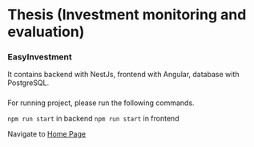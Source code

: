 # Thesis (Investment monitoring and evaluation)
### EasyInvestment
It contains backend with NestJs, frontend with Angular, database with PostgreSQL.
###
For running project, please run the following commands.

`npm run start` in backend
`npm run start` in frontend

Navigate to  <a href="http://localhost:4200/">Home Page</a>

